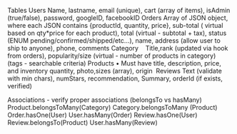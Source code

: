 Tables
Users
	Name, lastname, email (unique), cart (array of items), isAdmin (true/false), password, googleID, facebookID
Orders
	Array of JSON object, where each JSON contains {productId, quantity, price}, sub-total ( virtual based on qty*price for each product), total (virtual - subtotal + tax), status (ENUM pending/confirmed/shipped/etc...), name, address (allow user to ship to anyone), phone, comments
Category
	    Title,rank (updated via hook from orders), popularity/size (virtual - number of products in category) (tags - searchable criteria) 
Products
	•	Must have title, description, price, and inventory quantity, photo,sizes (array), origin 
Reviews
	Text (validate with min chars), numStars, recommendation, Summary, orderId (if exists, verified)

Associations - verify proper associations (belongsTo vs hasMany)
Product.belongsToMany(Category)
Category.belongsToMany (Product)
Order.hasOne(User)
User.hasMany(Order)
Review.hasOne(User)
Review.belongsTo(Product)
User.hasMany(Review)
